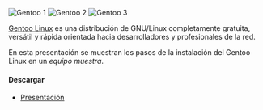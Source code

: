 
![Gentoo 1](gentoo-instalacion/screenshot-1.jpg) ![Gentoo 2](gentoo-instalacion/screenshot-2.jpg) ![Gentoo 3](gentoo-instalacion/screenshot-3.jpg)

[Gentoo Linux](http://www.gentoo.org) es una distribución de GNU/Linux completamente gratuita, versátil y rápida orientada hacia desarrolladores y profesionales de la red.

En esta presentación se muestran los pasos de la instalación del Gentoo Linux en un _equipo muestra_.

#### Descargar

* [Presentación](gentoo-instalacion/instalacion-gentoo.pdf)
